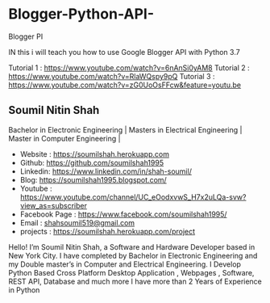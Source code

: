 # Blogger-Python-API-
Blogger PI 

IN this i will teach you how to use Google Blogger API with Python 3.7

Tutorial 1 : https://www.youtube.com/watch?v=6nAnSi0yAM8
Tutorial 2 : https://www.youtube.com/watch?v=RlaWQspy9pQ
Tutorial 3 : https://www.youtube.com/watch?v=zG0UoOsFFcw&feature=youtu.be


## Soumil Nitin Shah 
Bachelor in Electronic Engineering |
Masters in Electrical Engineering | 
Master in Computer Engineering |

* Website : https://soumilshah.herokuapp.com
* Github: https://github.com/soumilshah1995
* Linkedin: https://www.linkedin.com/in/shah-soumil/
* Blog: https://soumilshah1995.blogspot.com/
* Youtube : https://www.youtube.com/channel/UC_eOodxvwS_H7x2uLQa-svw?view_as=subscriber
* Facebook Page : https://www.facebook.com/soumilshah1995/
* Email : shahsoumil519@gmail.com
* projects : https://soumilshah.herokuapp.com/project


Hello! I’m Soumil Nitin Shah, a Software and Hardware Developer based in New York City. I have completed by Bachelor in Electronic Engineering and my Double master’s in Computer and Electrical Engineering. I Develop Python Based Cross Platform Desktop Application , Webpages , Software, REST API, Database and much more I have more than 2 Years of Experience in Python


